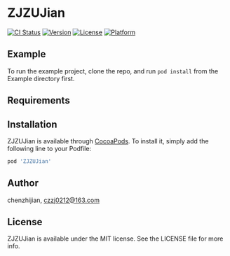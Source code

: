 # ZJZUJian

[![CI Status](https://img.shields.io/travis/chenzhijian/ZJZUJian.svg?style=flat)](https://travis-ci.org/chenzhijian/ZJZUJian)
[![Version](https://img.shields.io/cocoapods/v/ZJZUJian.svg?style=flat)](https://cocoapods.org/pods/ZJZUJian)
[![License](https://img.shields.io/cocoapods/l/ZJZUJian.svg?style=flat)](https://cocoapods.org/pods/ZJZUJian)
[![Platform](https://img.shields.io/cocoapods/p/ZJZUJian.svg?style=flat)](https://cocoapods.org/pods/ZJZUJian)

## Example

To run the example project, clone the repo, and run `pod install` from the Example directory first.

## Requirements

## Installation

ZJZUJian is available through [CocoaPods](https://cocoapods.org). To install
it, simply add the following line to your Podfile:

```ruby
pod 'ZJZUJian'
```

## Author

chenzhijian, czzj0212@163.com

## License

ZJZUJian is available under the MIT license. See the LICENSE file for more info.
